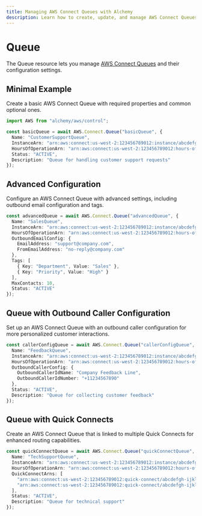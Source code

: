 ```yaml
---
title: Managing AWS Connect Queues with Alchemy
description: Learn how to create, update, and manage AWS Connect Queues using Alchemy Cloud Control.
---
```


# Queue

The Queue resource lets you manage [AWS Connect Queues](https://docs.aws.amazon.com/connect/latest/userguide/) and their configuration settings.

## Minimal Example

Create a basic AWS Connect Queue with required properties and common optional ones.

```ts
import AWS from "alchemy/aws/control";

const basicQueue = await AWS.Connect.Queue("basicQueue", {
  Name: "CustomerSupportQueue",
  InstanceArn: "arn:aws:connect:us-west-2:123456789012:instance/abcdefgh-ijkl-mnop-qrst-uvwxyz012345",
  HoursOfOperationArn: "arn:aws:connect:us-west-2:123456789012:hours-of-operation/abcdefgh-ijkl-mnop-qrst-uvwxyzabcdef",
  Status: "ACTIVE",
  Description: "Queue for handling customer support requests"
});
```

## Advanced Configuration

Configure an AWS Connect Queue with advanced settings, including outbound email configuration and tags.

```ts
const advancedQueue = await AWS.Connect.Queue("advancedQueue", {
  Name: "SalesQueue",
  InstanceArn: "arn:aws:connect:us-west-2:123456789012:instance/abcdefgh-ijkl-mnop-qrst-uvwxyz012345",
  HoursOfOperationArn: "arn:aws:connect:us-west-2:123456789012:hours-of-operation/abcdefgh-ijkl-mnop-qrst-uvwxyzabcdef",
  OutboundEmailConfig: {
    EmailAddress: "support@company.com",
    FromEmailAddress: "no-reply@company.com"
  },
  Tags: [
    { Key: "Department", Value: "Sales" },
    { Key: "Priority", Value: "High" }
  ],
  MaxContacts: 10,
  Status: "ACTIVE"
});
```

## Queue with Outbound Caller Configuration

Set up an AWS Connect Queue with an outbound caller configuration for more personalized customer interactions.

```ts
const callerConfigQueue = await AWS.Connect.Queue("callerConfigQueue", {
  Name: "FeedbackQueue",
  InstanceArn: "arn:aws:connect:us-west-2:123456789012:instance/abcdefgh-ijkl-mnop-qrst-uvwxyz012345",
  HoursOfOperationArn: "arn:aws:connect:us-west-2:123456789012:hours-of-operation/abcdefgh-ijkl-mnop-qrst-uvwxyzabcdef",
  OutboundCallerConfig: {
    OutboundCallerIdName: "Company Feedback Line",
    OutboundCallerIdNumber: "+11234567890"
  },
  Status: "ACTIVE",
  Description: "Queue for collecting customer feedback"
});
```

## Queue with Quick Connects

Create an AWS Connect Queue that is linked to multiple Quick Connects for enhanced routing capabilities.

```ts
const quickConnectQueue = await AWS.Connect.Queue("quickConnectQueue", {
  Name: "TechSupportQueue",
  InstanceArn: "arn:aws:connect:us-west-2:123456789012:instance/abcdefgh-ijkl-mnop-qrst-uvwxyz012345",
  HoursOfOperationArn: "arn:aws:connect:us-west-2:123456789012:hours-of-operation/abcdefgh-ijkl-mnop-qrst-uvwxyzabcdef",
  QuickConnectArns: [
    "arn:aws:connect:us-west-2:123456789012:quick-connect/abcdefgh-ijkl-mnop-qrst-uvwxyzabcdef1",
    "arn:aws:connect:us-west-2:123456789012:quick-connect/abcdefgh-ijkl-mnop-qrst-uvwxyzabcdef2"
  ],
  Status: "ACTIVE",
  Description: "Queue for technical support"
});
```